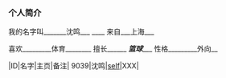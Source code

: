 

### 个人简介

我的名字叫_______沈鸣___              ____
来自___上海___

喜欢_________体育________
擅长______ ___篮球______
性格_________外向__

|ID|名字|主页|备注|
9039|沈鸣|[self](Self-Intro.md)|XXX|

